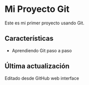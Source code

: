 # Mi Proyecto Git

Este es mi primer proyecto usando Git.

## Características
- Aprendiendo Git paso a paso
  
## Última actualización
Editado desde GitHub web interface
